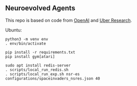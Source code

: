 ## Neuroevolved Agents

This repo is based on code from [OpenAI](https://github.com/openai/evolution-strategies-starter) and [Uber Research](https://github.com/uber-research/deep-neuroevolution).

Ubuntu:
```
python3 -m venv env
. env/bin/activate

pip install -r requirements.txt
pip install gym[atari]

sudo apt install redis-server
. scripts/local_run_redis.sh
. scripts/local_run_exp.sh nsr-es configurations/spaceinvaders_nsres.json 40

```

